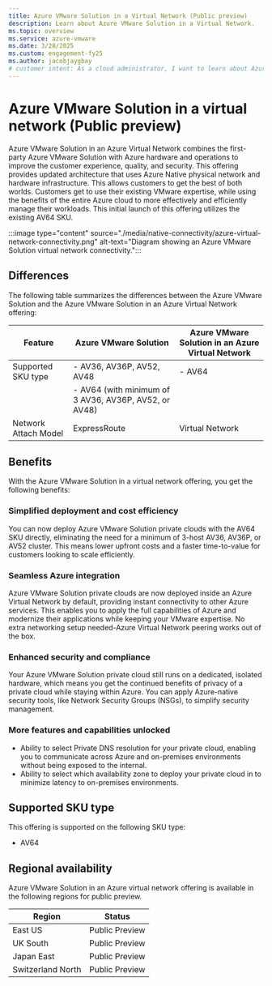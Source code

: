 ```yaml
---
title: Azure VMware Solution in a Virtual Network (Public preview) 
description: Learn about Azure VMware Solution in a Virtual Network.
ms.topic: overview
ms.service: azure-vmware
ms.date: 3/28/2025
ms.custom: engagement-fy25
ms.author: jacobjaygbay
# customer intent: As a cloud administrator, I want to learn about Azure VMware Solution in a Virtual Network so that I can understand the benefits and features of this offering.
---
```


# Azure VMware Solution in a virtual network (Public preview)

Azure VMware Solution in an Azure Virtual Network combines the first-party Azure VMware Solution with Azure hardware and operations to improve the customer experience, quality, and security. This offering provides updated architecture that uses Azure Native physical network and hardware infrastructure. This allows customers to get the best of both worlds. Customers get to use their existing VMware expertise, while using the benefits of the entire Azure cloud to more effectively and efficiently manage their workloads. This initial launch of this offering utilizes the existing AV64 SKU.

:::image type="content" source="./media/native-connectivity/azure-virtual-network-connectivity.png" alt-text="Diagram showing an Azure VMware Solution virtual network connectivity."::: 

## Differences

The following table summarizes the differences between the Azure VMware Solution and the Azure VMware Solution in an Azure Virtual Network offering:

| Feature               | Azure VMware Solution                          | Azure VMware Solution in an Azure Virtual Network |
|-----------------------|-----------------------------------------------|--------------------------------------------------|
| Supported SKU type    | - AV36, AV36P, AV52, AV48                     | - AV64                                           |
|                       | - AV64 (with minimum of 3 AV36, AV36P, AV52, or AV48) |                                                  |
| Network Attach Model  | ExpressRoute                                  | Virtual Network                                  |

## Benefits

With the Azure VMware Solution in a virtual network offering, you get the following benefits:

### Simplified deployment and cost efficiency

You can now deploy Azure VMware Solution private clouds with the AV64 SKU directly, eliminating the need for a minimum of 3-host AV36, AV36P, or AV52 cluster. This means lower upfront costs and a faster time-to-value for customers looking to scale efficiently.

### Seamless Azure integration

Azure VMware Solution private clouds are now deployed inside an Azure Virtual Network by default, providing instant connectivity to other Azure services. This enables you to apply the full capabilities of Azure and modernize their applications while keeping your VMware expertise. No extra networking setup needed-Azure Virtual Network peering works out of the box.

### Enhanced security and compliance

Your Azure VMware Solution private cloud still runs on a dedicated, isolated hardware, which means you get the continued benefits of privacy of a private cloud while staying within Azure. You can apply Azure-native security tools, like Network Security Groups (NSGs), to simplify security management.

### More features and capabilities unlocked

- Ability to select Private DNS resolution for your private cloud, enabling you to communicate across Azure and on-premises environments without being exposed to the internal.
- Ability to select which availability zone to deploy your private cloud in to minimize latency to on-premises environments.

## Supported SKU type

This offering is supported on the following SKU type:
- AV64

## Regional availability

Azure VMware Solution in an Azure virtual network offering is available in the following regions for public preview.

| Region | Status |
|--------|--------|
| East US | Public Preview |
| UK South | Public Preview |
| Japan East | Public Preview |
| Switzerland North | Public Preview |

